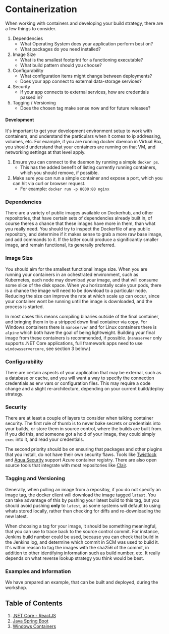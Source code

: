 # Containerization

When working with containers and developing your build strategy, there are a few things to consider. 

1. Dependencies
    - What Operating System does your application perform best on?
    - What packages do you need installed?
2. Image Size
    - What is the smallest footprint for a functioning executable?
    - What build pattern should you choose?
3. Configurability
    - What configuration items might change between deployments?
    - Does your app connect to external data-storage services?
4. Security
    - If your app connects to external services, how are credentials passed in?
5. Tagging / Versioning
    - Does the chosen tag make sense now and for future releases?

#### Development

It's important to get your development environment setup to work with containers, and understand the particulars when it comes to ip addressing, volumes, etc. For example, if you are running docker daemon in Virtual Box, you should understand that your containers are running on that VM, and networking settings at that level apply.

1. Ensure you can connect to the daemon by running a simple `docker ps`.
   - This has the added benefit of listing currently running containers, which you should remove, if possible.
2. Make sure you can run a simple container and expose a port, which you can hit via curl or browser request.
   - For example: `docker run -p 8000:80 nginx`

### Dependencies

There are a variety of public images available on Dockerhub, and other repositories, that have certain sets of dependencies already built in, of course theres a chance that these images have more in them, than what you really need. You should try to inspect the Dockerfile of any public repository, and determine if it makes sense to grab a more raw base image, and add commands to it. If the latter could produce a significantly smaller image, and remain functional, its generally preferred.

### Image Size

You should aim for the smallest functional image size. When you are running your containers in an ochestrated environment, such as Kubernetes, each node may download your image, and that will consume some slice of the disk space. When you horizontally scale your pods, there is a chance the image will need to be download to a particular node. Reducing the size can improve the rate at which scale up can occur, since your container wont be running until the image is downloaded, and the process is started.

In most cases this means compiling binaries outside of the final container, and bringing them in to a stripped down final container via copy. For Windows containers there is `nanoserver` and for Linux containers there is `alpine` which both have the goal of being lightweight. Building your final image from these containers is recommended, if possible. (`nanoserver` only supports .NET Core applications, full framework apps need to use `windowsservercore`, see section 3 below.) 

### Configurability

There are certain aspects of your application that may be external, such as a database or cache, and you will want a way to specify the connection credentials as env vars or configuration files. This may require a code change and a slight re-architecture, depending on your current build/deploy strategy.

### Security

There are at least a couple of layers to consider when talking container security. The first rule of thumb is to never bake secrets or credentials into your builds, or store them in source control, where the builds are built from. If you did this, and someone got a hold of your image, they could simply `exec` into it, and read your credentials.

The second priority should be on ensuring that packages and other plugins that you install, do not have their own security flaws. Tools like [Twistlock](https://www.twistlock.com/2016/11/07/azure-container-registry/) and [Aqua Security](https://blog.aquasec.com/image-vulnerability-scanning-in-azure-container-registry) support Azure container registry. There are also open source tools that integrate with most repositories like [Clair](https://github.com/coreos/clair).

### Tagging and Versioning

Generally, when pulling an image from a repositoy, if you do not specify an image tag, the docker client will download the image tagged `latest`. You can take advantage of this by pushing your latest build to this tag, but you should avoid pushing **only** to `latest`, as some systems will default to using whats stored locally, rather than checking for diffs and re-downloading the new latest.

When choosing a tag for your image, it should be something meaningful, that you can use to trace back to the source control commit. For instance, Jenkins build number could be used, because you can check that build in the Jenkins log, and determine which commit in SCM was used to build it. It's within reason to tag the images with the sha256 of the commit, in addition to other identifying information such as build number, etc. It really depends on what reverse lookup strategy you think would be best.

### Examples and Information

We have prepared an example, that can be built and deployed, during the workshop.

## Table of Contents
1. [.NET Core - ReactJS](01_netcore_react.md)
2. [Java Spring Boot](02_java_spring.md)
3. [Windows Containers](03_windows.md)